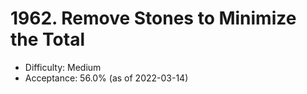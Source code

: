 # 1962. Remove Stones to Minimize the Total
- Difficulty: Medium
- Acceptance: 56.0% (as of 2022-03-14)
